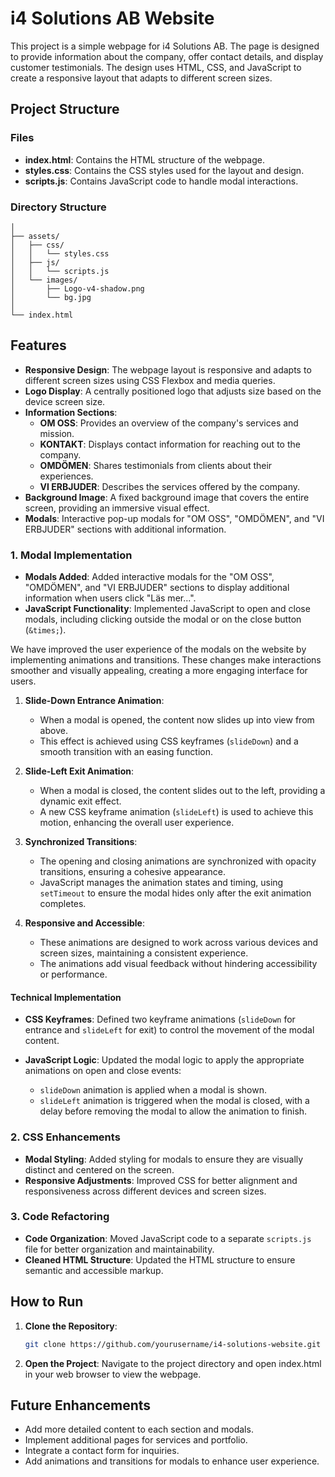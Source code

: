 # i4 Solutions AB Website

This project is a simple webpage for i4 Solutions AB. The page is designed to provide information about the company, offer contact details, and display customer testimonials. The design uses HTML, CSS, and JavaScript to create a responsive layout that adapts to different screen sizes.

## Project Structure

### Files

- **index.html**: Contains the HTML structure of the webpage.
- **styles.css**: Contains the CSS styles used for the layout and design.
- **scripts.js**: Contains JavaScript code to handle modal interactions.

### Directory Structure


```
│  
├── assets/  
│   ├── css/  
│   │   └── styles.css  
│   ├── js/  
│   │   └── scripts.js  
│   └── images/  
│       ├── Logo-v4-shadow.png  
│       └── bg.jpg  
│  
└── index.html  
```

## Features

- **Responsive Design**: The webpage layout is responsive and adapts to different screen sizes using CSS Flexbox and media queries.
- **Logo Display**: A centrally positioned logo that adjusts size based on the device screen size.
- **Information Sections**: 
  - **OM OSS**: Provides an overview of the company's services and mission.
  - **KONTAKT**: Displays contact information for reaching out to the company.
  - **OMDÖMEN**: Shares testimonials from clients about their experiences.
  - **VI ERBJUDER**: Describes the services offered by the company.
- **Background Image**: A fixed background image that covers the entire screen, providing an immersive visual effect.
- **Modals**: Interactive pop-up modals for "OM OSS", "OMDÖMEN", and "VI ERBJUDER" sections with additional information.


### 1. Modal Implementation
- **Modals Added**: Added interactive modals for the "OM OSS", "OMDÖMEN", and "VI ERBJUDER" sections to display additional information when users click "Läs mer...".
- **JavaScript Functionality**: Implemented JavaScript to open and close modals, including clicking outside the modal or on the close button (`&times;`).

We have improved the user experience of the modals on the website by implementing animations and transitions. These changes make interactions smoother and visually appealing, creating a more engaging interface for users.

1. **Slide-Down Entrance Animation**:
   - When a modal is opened, the content now slides up into view from above.
   - This effect is achieved using CSS keyframes (`slideDown`) and a smooth transition with an easing function.

2. **Slide-Left Exit Animation**:
   - When a modal is closed, the content slides out to the left, providing a dynamic exit effect.
   - A new CSS keyframe animation (`slideLeft`) is used to achieve this motion, enhancing the overall user experience.

3. **Synchronized Transitions**:
   - The opening and closing animations are synchronized with opacity transitions, ensuring a cohesive appearance.
   - JavaScript manages the animation states and timing, using `setTimeout` to ensure the modal hides only after the exit animation completes.

4. **Responsive and Accessible**:
   - These animations are designed to work across various devices and screen sizes, maintaining a consistent experience.
   - The animations add visual feedback without hindering accessibility or performance.

#### Technical Implementation

- **CSS Keyframes**: Defined two keyframe animations (`slideDown` for entrance and `slideLeft` for exit) to control the movement of the modal content.
  
- **JavaScript Logic**: Updated the modal logic to apply the appropriate animations on open and close events:
  - `slideDown` animation is applied when a modal is shown.
  - `slideLeft` animation is triggered when the modal is closed, with a delay before removing the modal to allow the animation to finish.

### 2. CSS Enhancements
- **Modal Styling**: Added styling for modals to ensure they are visually distinct and centered on the screen.
- **Responsive Adjustments**: Improved CSS for better alignment and responsiveness across different devices and screen sizes.

### 3. Code Refactoring
- **Code Organization**: Moved JavaScript code to a separate `scripts.js` file for better organization and maintainability.
- **Cleaned HTML Structure**: Updated the HTML structure to ensure semantic and accessible markup.




## How to Run

1. **Clone the Repository**:
   ```bash
   git clone https://github.com/yourusername/i4-solutions-website.git


2. **Open the Project**: 
Navigate to the project directory and open index.html in your web browser to view the webpage.

## Future Enhancements  
- Add more detailed content to each section and modals.  
- Implement additional pages for services and portfolio.  
- Integrate a contact form for inquiries.  
- Add animations and transitions for modals to enhance user experience.  